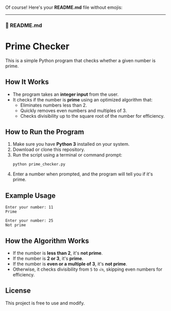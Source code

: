 Of course! Here's your **README.md** file without emojis:  

---

### **📄 README.md**

# Prime Checker

This is a simple Python program that checks whether a given number is prime.

## How It Works
- The program takes an **integer input** from the user.
- It checks if the number is **prime** using an optimized algorithm that:
  - Eliminates numbers less than 2.
  - Quickly removes even numbers and multiples of 3.
  - Checks divisibility up to the square root of the number for efficiency.

## How to Run the Program
1. Make sure you have **Python 3** installed on your system.
2. Download or clone this repository.
3. Run the script using a terminal or command prompt:
   ```sh
   python prime_checker.py
   ```
4. Enter a number when prompted, and the program will tell you if it's prime.

## Example Usage
```
Enter your number: 11
Prime
```
```
Enter your number: 25
Not prime
```

## How the Algorithm Works
- If the number is **less than 2**, it's **not prime**.
- If the number is **2 or 3**, it's **prime**.
- If the number is **even or a multiple of 3**, it's **not prime**.
- Otherwise, it checks divisibility from `5` to `√n`, skipping even numbers for efficiency.

## License
This project is free to use and modify.